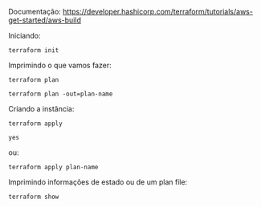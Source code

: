 Documentação: https://developer.hashicorp.com/terraform/tutorials/aws-get-started/aws-build

Iniciando:

    terraform init

Imprimindo o que vamos fazer:

    terraform plan

    terraform plan -out=plan-name

Criando a instância:

    terraform apply

    yes

ou:

    terraform apply plan-name

Imprimindo informações de estado ou de um plan file:

    terraform show